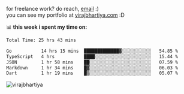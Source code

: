 for freelance work? do reach, [email](mailto:vlbhartiya@gmail.com) :)<br/>
you can see my portfolio at [virajbhartiya.com](https://virajbhartiya.com) :D

📊 **this week i spent my time on:**

<!--START_SECTION:waka-->

```txt
Total Time: 25 hrs 43 mins

Go           14 hrs 15 mins  █████████████▓░░░░░░░░░░░   54.85 %
TypeScript   4 hrs           ████░░░░░░░░░░░░░░░░░░░░░   15.44 %
JSON         1 hr 58 mins    ██░░░░░░░░░░░░░░░░░░░░░░░   07.59 %
Markdown     1 hr 34 mins    █▓░░░░░░░░░░░░░░░░░░░░░░░   06.03 %
Dart         1 hr 19 mins    █▒░░░░░░░░░░░░░░░░░░░░░░░   05.07 %
```

<!--END_SECTION:waka-->

<p align="left"> <img src="https://komarev.com/ghpvc/?username=virajbhartiya&color=blue" alt="virajbhartiya" /> </p>
